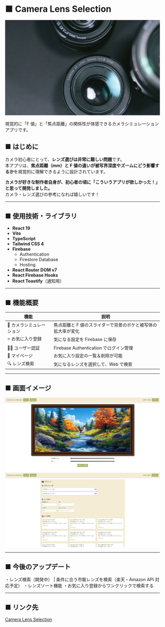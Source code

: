 # ■ Camera Lens Selection

![preview1](./public/lens.webp)

視覚的に「F 値」と「焦点距離」の関係性が体感できるカメラシミュレーションアプリです。

## ■ はじめに

カメラ初心者にとって、**レンズ選びは非常に難しい問題**です。  
本アプリは、**焦点距離（mm）と F 値の違いが被写界深度やズームにどう影響するか**を視覚的に理解できるように設計されています。

**カメラが好きな制作者自身が、初心者の頃に「こういうアプリが欲しかった！」と思って開発しました。**  
カメラ・レンズ選びの参考になれば嬉しいです！

---

## ■ 使用技術・ライブラリ

- **React 19**
- **Vite**
- **TypeScript**
- **Tailwind CSS 4**
- **Firebase**
  - Authentication
  - Firestore Database
  - Hosting
- **React Router DOM v7**
- **React Firebase Hooks**
- **React Toastify**（通知用）

---

## ■ 機能概要

| 機能                      | 説明                                                          |
| ------------------------- | ------------------------------------------------------------- |
| 📸 カメラシミュレーション | 焦点距離と F 値のスライダーで背景のボケと被写体の拡大率が変化 |
| ⭐ お気に入り登録         | 気になる設定を Firebase に保存                                |
| 🧑‍💻 ユーザー認証           | Firebase Authentication でログイン管理                        |
| 🧾 マイページ             | お気に入り設定の一覧＆削除が可能                              |
| 🔍 レンズ検索　　　　　   | 気になるレンズを選択して、Web で検索　　　　　　　　　　　　  |

---

## ■ 画面イメージ

![preview1](./public/screenshot1.png)
![preview2](./public/screenshot2.png)

---

## ■ 今後のアップデート

・レンズ検索（開発中） | 条件に合う市販レンズを検索（楽天・Amazon API 対応予定）
・レンズソート機能
・お気に入り登録からワンクリックで検索する

---

## ■ リンク先

[Camera Lens Selection](https://camera-lens-selection.web.app/)
